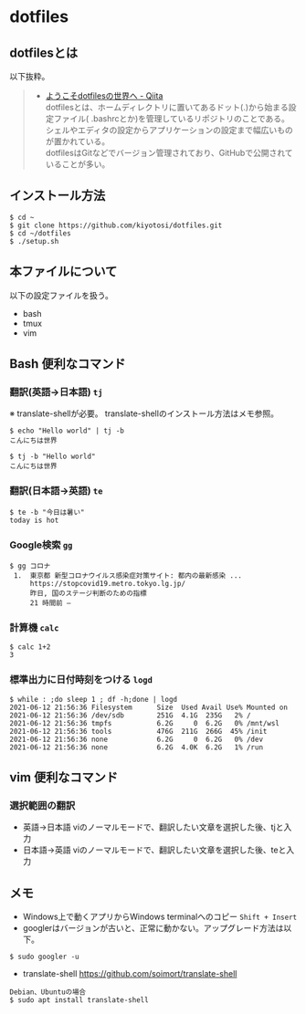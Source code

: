 # dotfiles
## dotfilesとは
  以下抜粋。  
>- [ようこそdotfilesの世界へ - Qiita  ](https://qiita.com/yutakatay/items/c6c7584d9795799ee164)  
>  dotfilesとは、ホームディレクトリに置いてあるドット(.)から始まる設定ファイル(
>  .bashrcとか)を管理しているリポジトリのことである。  
>  シェルやエディタの設定からアプリケーションの設定まで幅広いものが置かれている。  
>  dotfilesはGitなどでバージョン管理されており、GitHubで公開されていることが多い。  

## インストール方法  
~~~
$ cd ~
$ git clone https://github.com/kiyotosi/dotfiles.git
$ cd ~/dotfiles
$ ./setup.sh
~~~

## 本ファイルについて
以下の設定ファイルを扱う。
- bash  
- tmux  
- vim  


## Bash 便利なコマンド
### 翻訳(英語→日本語) `tj`
※ translate-shellが必要。 translate-shellのインストール方法はメモ参照。
~~~
$ echo "Hello world" | tj -b
こんにちは世界
~~~
~~~
$ tj -b "Hello world"
こんにちは世界
~~~
### 翻訳(日本語→英語) `te`
~~~
$ te -b "今日は暑い"
today is hot
~~~
### Google検索 `gg`
~~~
$ gg コロナ
 1.  東京都 新型コロナウイルス感染症対策サイト: 都内の最新感染 ...
     https://stopcovid19.metro.tokyo.lg.jp/
     昨日, 国のステージ判断のための指標
     21 時間前 —
~~~
### 計算機 `calc`
~~~
$ calc 1+2
3
~~~

### 標準出力に日付時刻をつける `logd`
~~~
$ while : ;do sleep 1 ; df -h;done | logd
2021-06-12 21:56:36 Filesystem      Size  Used Avail Use% Mounted on
2021-06-12 21:56:36 /dev/sdb        251G  4.1G  235G   2% /
2021-06-12 21:56:36 tmpfs           6.2G     0  6.2G   0% /mnt/wsl
2021-06-12 21:56:36 tools           476G  211G  266G  45% /init
2021-06-12 21:56:36 none            6.2G     0  6.2G   0% /dev
2021-06-12 21:56:36 none            6.2G  4.0K  6.2G   1% /run
~~~

## vim 便利なコマンド
### 選択範囲の翻訳
- 英語→日本語 viのノーマルモードで、翻訳したい文章を選択した後、tjと入力
- 日本語→英語 viのノーマルモードで、翻訳したい文章を選択した後、teと入力


## メモ
- Windows上で動くアプリからWindows terminalへのコピー `Shift + Insert`  
- googlerはバージョンが古いと、正常に動かない。アップグレード方法は以下。  
~~~
$ sudo googler -u
~~~
- translate-shell https://github.com/soimort/translate-shell
~~~
Debian、Ubuntuの場合
$ sudo apt install translate-shell
~~~
